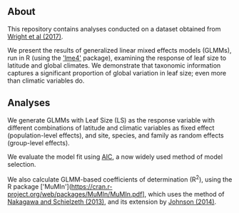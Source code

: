 ## About
This repository contains analyses conducted on a dataset obtained from [Wright et al (2017)](http://science.sciencemag.org/content/357/6354/917).


We present the results of generalized linear mixed effects models (GLMMs), run in R (using the ['lme4'](https://cran.r-project.org/web/packages/lme4/index.html) package),  examining the response of leaf size to latitude and global climates. 
We demonstrate that taxonomic information captures a significant proportion of global variation in leaf size; even more than climatic variables do.


## Analyses
We generate GLMMs with Leaf Size (LS) as the response variable with different combinations of latitude and climatic variables as fixed effect (population-level effects), and site, species, and family as random effects (group-level effects).

We evaluate the model fit using [AIC](https://en.wikipedia.org/wiki/Akaike_information_criterion), a now widely used method of model selection.

We also calculate GLMM-based coefficients of determination (R<sup>2</sup>), using the R package ['MuMIn'](https://cran.r-project.org/web/packages/MuMIn/MuMIn.pdf], which uses the method of [Nakagawa and Schielzeth (2013)](http://onlinelibrary.wiley.com/doi/10.1111/j.2041-210x.2012.00261.x/full), and its extension by [Johnson (2014)](http://onlinelibrary.wiley.com/doi/10.1111/2041-210X.12225/full). 

